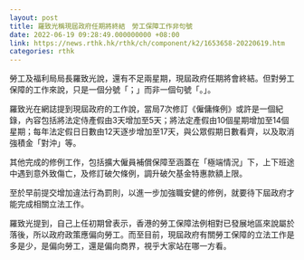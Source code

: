```yaml
---
layout: post
title: 羅致光稱現屆政府任期將終結　勞工保障工作非句號
date: 2022-06-19 09:28:49.000000000 +08:00
link: https://news.rthk.hk/rthk/ch/component/k2/1653658-20220619.htm
categories: rthk
---
```


勞工及福利局局長羅致光說，還有不足兩星期，現屆政府任期將會終結。但對勞工保障的工作來說，只是一個分號「；」而非一個句號「。」。

羅致光在網誌提到現屆政府的工作說，當局7次修訂《僱傭條例》或許是一個紀錄，內容包括將法定侍產假由3天增加至5天；將法定產假由10個星期增加至14個星期；每年法定假日日數由12天逐步增加至17天，與公眾假期日數看齊，以及取消強積金「對沖」等。

其他完成的修例工作，包括擴大僱員補償保障至涵蓋在「極端情況」下，上下班途中遇到意外致傷亡，及修訂破欠條例，調升破欠基金特惠款額上限。

至於早前提交增加違法行為罰則，以進一步加強職安健的修例，就要待下屆政府才能完成相關立法工作。

羅致光提到，自己上任初期曾表示，香港的勞工保障法例相對已發展地區來說屬於落後，所以政府政策應偏向勞工。而至目前，現屆政府有關勞工保障的立法工作是多是少，是偏向勞工，還是偏向商界，視乎大家站在哪一方看。

